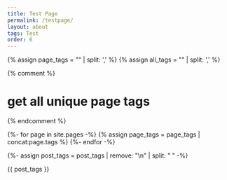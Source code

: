 ```yaml
---
title: Test Page
permalink: /testpage/
layout: about
tags: Test
order: 6
---
```

{% assign page_tags = "" | split: ',' %}
{% assign all_tags = "" | split: ',' %}

{% comment %}
# get all unique page tags
{% endcomment %}

{%- for page in site.pages -%}
  {% assign page_tags = page_tags | concat:page.tags %}
{%- endfor -%}

{%- assign post_tags = post_tags | remove: "\n" | split: " " -%}


<p> {{ post_tags }}</p>